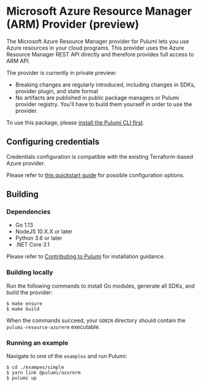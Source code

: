 # Microsoft Azure Resource Manager (ARM) Provider (preview)

The Microsoft Azure Resource Manager provider for Pulumi lets you use Azure resources in your cloud programs.
This provider uses the Azure Resource Manager REST API directly and therefore provides full access to ARM API.

The provider is currently in private preview:

- Breaking changes are regularly introduced, including changes in SDKs, provider plugin, and state format
- No artifacts are published in public package managers or Pulumi provider registry. You'll have to build them
yourself in order to use the provider.

To use this package, please [install the Pulumi CLI first](https://pulumi.io/).

## Configuring credentials

Credentials configuration is compatible with the existing Terraform-based Azure provider.

Please refer to [this quickstart guide](
https://www.pulumi.com/docs/intro/cloud-providers/azure/setup/) for possible configuration options.

## Building

### Dependencies

- Go 1.13
- NodeJS 10.X.X or later
- Python 3.6 or later
- .NET Core 3.1

Please refer to [Contributing to Pulumi](https://github.com/pulumi/pulumi/blob/master/CONTRIBUTING.md) for installation
guidance.

### Building locally

Run the following commands to install Go modules, generate all SDKs, and build the provider: 

```
$ make ensure
$ make build
```

When the commands succeed, your `GOBIN` directory should contain the `pulumi-resource-azurerm` executable.

### Running an example

Navigate to one of the `examples` and run Pulumi:

```
$ cd ./exampes/simple
$ yarn link @pulumi/azurerm
$ pulumi up
``` 
